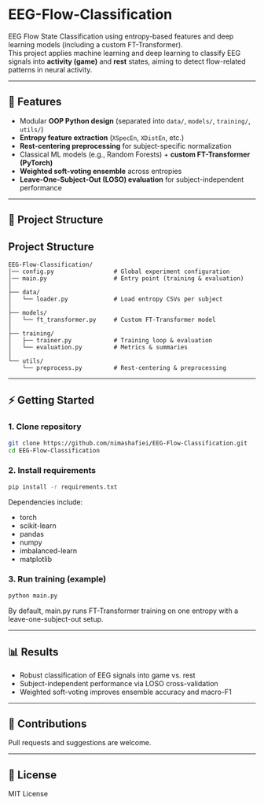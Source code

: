 # EEG-Flow-Classification

EEG Flow State Classification using entropy-based features and deep learning models (including a custom FT-Transformer).  
This project applies machine learning and deep learning to classify EEG signals into **activity (game)** and **rest** states, aiming to detect flow-related patterns in neural activity.

---

## 🚀 Features
- Modular **OOP Python design** (separated into `data/`, `models/`, `training/`, `utils/`)  
- **Entropy feature extraction** (`XSpecEn`, `XDistEn`, etc.)  
- **Rest-centering preprocessing** for subject-specific normalization  
- Classical ML models (e.g., Random Forests) + **custom FT-Transformer (PyTorch)**  
- **Weighted soft-voting ensemble** across entropies  
- **Leave-One-Subject-Out (LOSO) evaluation** for subject-independent performance  

---

## 📂 Project Structure
## Project Structure
```
EEG-Flow-Classification/
│── config.py                 # Global experiment configuration
│── main.py                   # Entry point (training & evaluation)
│
├── data/
│   └── loader.py             # Load entropy CSVs per subject
│
├── models/
│   └── ft_transformer.py     # Custom FT‑Transformer model
│
├── training/
│   ├── trainer.py            # Training loop & evaluation
│   └── evaluation.py         # Metrics & summaries
│
└── utils/
    └── preprocess.py         # Rest‑centering & preprocessing
```

---

## ⚡ Getting Started

### 1. Clone repository
```bash
git clone https://github.com/nimashafiei/EEG-Flow-Classification.git
cd EEG-Flow-Classification
```

### 2. Install requirements
```bash
pip install -r requirements.txt
```

Dependencies include:
- torch
- scikit-learn
- pandas
- numpy
- imbalanced-learn
- matplotlib

### 3. Run training (example)
```bash
python main.py
```

By default, main.py runs FT-Transformer training on one entropy with a leave-one-subject-out setup.

---

## 📊 Results
- Robust classification of EEG signals into game vs. rest  
- Subject-independent performance via LOSO cross-validation  
- Weighted soft-voting improves ensemble accuracy and macro-F1  

---

## 🙌 Contributions
Pull requests and suggestions are welcome.

---

## 📜 License
MIT License
